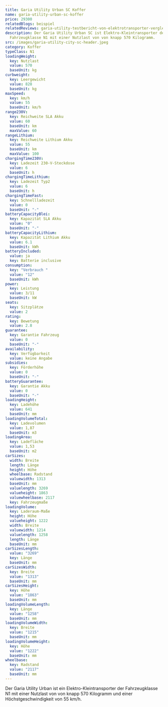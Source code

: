 ```yaml
---
title: Garia Utility Urban SC Koffer
name: garia-utility-urban-sc-koffer
price: 29300
relatedBlogs: beispiel
relatedReviews: garia-utility-testbericht-von-elektrotransporter-vergleich
description: Der Garia Utility Urban SC ist Elektro-Kleintransporter der
  Fahrzeugklasse N1 mit einer Nutzlast von von knapp 570 Kilogramm.
src: /images/garia-utility-city-sc-header.jpeg
category: Koffer
typeClass: N1
loadingWeight:
  key: Nutzlast
  value: 570
  baseUnit: kg
curbweight:
  key: Leergewicht
  value: 828
  baseUnit: kg
maxSpeed:
  key: km/h
  value: 55
  baseUnit: km/h
range230V:
  key: Reichweite SLA Akku
  value: 60
  baseUnit: km
  maxValue: 60
rangeLithium:
  key: Reichweite Lithium Akku
  value: 55
  baseUnit: km
  maxValue: 100
chargingTime230V:
  key: Ladezeit 230-V-Steckdose
  value: 6
  baseUnit: h
chargingTimeLithium:
  key: Ladezeit Typ2
  value: 6
  baseUnit: h
chargingTimeFast:
  key: Schnellladezeit
  value: 0
  baseUnit: "-"
batteryCapacityBlei:
  key: Kapazität SLA Akku
  value: "0"
  baseUnit: "-"
batteryCapacityLithium:
  key: Kapazität Lithium Akku
  value: 6.1
  baseUnit: kWh
batteryIncluded:
  value: ja
  key: Batterie inclusive
consumption:
  key: "Verbrauch "
  value: "12"
  baseUnit: kWh
power:
  key: Leistung
  value: 3/11
  baseUnit: kW
seats:
  key: Sitzplätze
  value: 2
rating:
  key: Bewetung
  value: 2.8
guarantee:
  key: Garantie Fahrzeug
  value: 0
  baseUnit: "-"
availability:
  key: Verfügbarkeit
  value: keine Angabe
subsidies:
  key: Förderhöhe
  value: 0
  baseUnit: "-"
batteryGuarantee:
  key: Garantie Akku
  value: 0
  baseUnit: "-"
loadingHeight:
  key: Ladehöhe
  value: 641
  baseUnit: mm
loadingVolumeTotal:
  key: Ladevolumen
  value: 1,87
  baseUnit: m3
loadingArea:
  key: Ladefläche
  value: 1,53
  baseUnit: m2
carSizes:
  width: Breite
  length: Länge
  height: Höhe
  wheelbase: Radstand
  valuewidth: 1313
  baseUnit: mm
  valuelength: 3269
  valueheight: 1863
  valuewheelbase: 2117
  key: Fahrzeugmaße
loadingVolume:
  key: Laderaum-Maße
  height: Höhe
  valueheight: 1222
  width: Breite
  valuewidth: 1214
  valuelength: 1258
  length: Länge
  baseUnit: mm
carSizesLength:
  value: "3269"
  key: Länge
  baseUnit: mm
carSizesWidth:
  key: Breite
  value: "1313"
  baseUnit: mm
carSizesHeight:
  key: Höhe
  value: "1863"
  baseUnit: mm
loadingVolumeLength:
  key: Länge
  value: "1258"
  baseUnit: mm
loadingVolumeWidth:
  key: Breite
  value: "1215"
  baseUnit: mm
loadingVolumeHeight:
  key: Höhe
  value: "1222"
  baseUnit: mm
wheelbase:
  key: Radstand
  value: "2117"
  baseUnit: mm
---
```

Der Garia Utility Urban ist ein Elektro-Kleintransporter der Fahrzeugklasse N1 mit einer Nutzlast von von knapp 570 Kilogramm und einer Höchstgeschwindigkeit von 55 km/h.